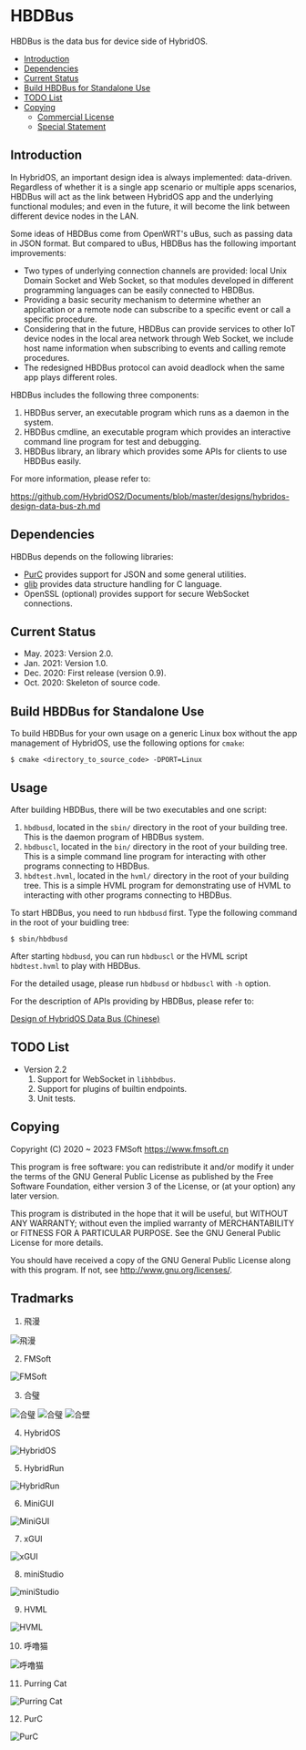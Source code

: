 # HBDBus

HBDBus is the data bus for device side of HybridOS.

- [Introduction](#introduction)
- [Dependencies](#dependencies)
- [Current Status](#current-status)
- [Build HBDBus for Standalone Use](#build-hbdbus-for-standalone-use)
- [TODO List](#todo-list)
- [Copying](#copying)
   + [Commercial License](#commercial-license)
   + [Special Statement](#special-statement)

## Introduction

In HybridOS, an important design idea is always implemented: data-driven.
Regardless of whether it is a single app scenario or multiple apps scenarios,
HBDBus will act as the link between HybridOS app and the underlying functional
modules; and even in the future, it will become the link between different
device nodes in the LAN.

Some ideas of HBDBus come from OpenWRT's uBus, such as passing data in JSON format.
But compared to uBus, HBDBus has the following important improvements:

- Two types of underlying connection channels are provided: local Unix Domain Socket
  and Web Socket, so that modules developed in different programming languages can
  be easily connected to HBDBus.
- Providing a basic security mechanism to determine whether an application or a remote
  node can subscribe to a specific event or call a specific procedure.
- Considering that in the future, HBDBus can provide services to other IoT device nodes
  in the local area network through Web Socket, we include host name
  information when subscribing to events and calling remote procedures.
- The redesigned HBDBus protocol can avoid deadlock when the same app plays
  different roles.

HBDBus includes the following three components:

1. HBDBus server, an executable program which runs as a daemon in the system.
1. HBDBus cmdline, an executable program which provides an interactive command line program
   for test and debugging.
1. HBDBus library, an library which provides some APIs for clients to use HBDBus easily.

For more information, please refer to:

<https://github.com/HybridOS2/Documents/blob/master/designs/hybridos-design-data-bus-zh.md>

## Dependencies

HBDBus depends on the following libraries:

- [PurC](https://github.com/HVML/PurC) provides support for JSON and some general utilities.
- [glib](https://github.com/GNOME/glib) provides data structure handling for C language.
- OpenSSL (optional) provides support for secure WebSocket connections.

## Current Status

- May. 2023: Version 2.0.
- Jan. 2021: Version 1.0.
- Dec. 2020: First release (version 0.9).
- Oct. 2020: Skeleton of source code.

## Build HBDBus for Standalone Use

To build HBDBus for your own usage on a generic Linux box without
the app management of HybridOS, use the following options for `cmake`:

```console
$ cmake <directory_to_source_code> -DPORT=Linux
```

## Usage

After building HBDBus, there will be two executables and one script:

1. `hbdbusd`, located in the `sbin/` directory in the root of your building tree.
   This is the daemon program of HBDBus system.
1. `hbdbuscl`, located in the `bin/` directory in the root of your building tree.
   This is a simple command line program for interacting with other programs
   connecting to HBDBus.
1. `hbdtest.hvml`, located in the `hvml/` directory in the root of your building tree.
   This is a simple HVML program for demonstrating use of HVML to interacting
   with other programs connecting to HBDBus.

To start HBDBus, you need to run `hbdbusd` first. Type the following command
in the root of your buidling tree:

```console
$ sbin/hbdbusd
```

After starting `hbdbusd`, you can run `hbdbuscl` or the HVML script `hbdtest.hvml`
to play with HBDBus.

For the detailed usage, please run `hbdbusd` or `hbdbuscl` with `-h` option.

For the description of APIs providing by HBDBus, please refer to:

[Design of HybridOS Data Bus (Chinese)](https://github.com/HybridOS2/Documents/blob/master/zh/hybridos-design-data-bus-zh.md)

## TODO List

- Version 2.2
   1. Support for WebSocket in `libhbdbus`.
   1. Support for plugins of builtin endpoints.
   1. Unit tests.

## Copying

Copyright (C) 2020 ~ 2023 FMSoft <https://www.fmsoft.cn>

This program is free software: you can redistribute it and/or modify
it under the terms of the GNU General Public License as published by
the Free Software Foundation, either version 3 of the License, or
(at your option) any later version.

This program is distributed in the hope that it will be useful,
but WITHOUT ANY WARRANTY; without even the implied warranty of
MERCHANTABILITY or FITNESS FOR A PARTICULAR PURPOSE.  See the
GNU General Public License for more details.

You should have received a copy of the GNU General Public License
along with this program.  If not, see <http://www.gnu.org/licenses/>.

## Tradmarks

1) 飛漫

![飛漫](https://www.fmsoft.cn/application/files/cache/thumbnails/87f47bb9aeef9d6ecd8e2ffa2f0e2cb6.jpg)

2) FMSoft

![FMSoft](https://www.fmsoft.cn/application/files/cache/thumbnails/44a50f4b2a07e2aef4140a23d33f164e.jpg)

3) 合璧

![合璧](https://www.fmsoft.cn/application/files/4716/1180/1904/256132.jpg)
![合璧](https://www.fmsoft.cn/application/files/cache/thumbnails/9c57dee9df8a6d93de1c6f3abe784229.jpg)
![合壁](https://www.fmsoft.cn/application/files/cache/thumbnails/f59f58830eccd57e931f3cb61c4330ed.jpg)

4) HybridOS

![HybridOS](https://www.fmsoft.cn/application/files/cache/thumbnails/5a85507f3d48cbfd0fad645b4a6622ad.jpg)

5) HybridRun

![HybridRun](https://www.fmsoft.cn/application/files/cache/thumbnails/84934542340ed662ef99963a14cf31c0.jpg)

6) MiniGUI

![MiniGUI](https://www.fmsoft.cn/application/files/cache/thumbnails/54e87b0c49d659be3380e207922fff63.jpg)

7) xGUI

![xGUI](https://www.fmsoft.cn/application/files/cache/thumbnails/7fbcb150d7d0747e702fd2d63f20017e.jpg)

8) miniStudio

![miniStudio](https://www.fmsoft.cn/application/files/cache/thumbnails/82c3be63f19c587c489deb928111bfe2.jpg)

9) HVML

![HVML](https://www.fmsoft.cn/application/files/8116/1931/8777/HVML256132.jpg)

10) 呼噜猫

![呼噜猫](https://www.fmsoft.cn/application/files/8416/1931/8781/256132.jpg)

11) Purring Cat

![Purring Cat](https://www.fmsoft.cn/application/files/2816/1931/9258/PurringCat256132.jpg)

12) PurC

![PurC](https://www.fmsoft.cn/application/files/5716/2813/0470/PurC256132.jpg)

[Beijing FMSoft Technologies Co., Ltd.]: https://www.fmsoft.cn
[FMSoft Technologies]: https://www.fmsoft.cn
[FMSoft]: https://www.fmsoft.cn
[HybridOS Official Site]: https://hybridos.fmsoft.cn
[HybridOS]: https://hybridos.fmsoft.cn

[HVML]: https://github.com/HVML
[Vincent Wei]: https://github.com/VincentWei
[MiniGUI]: https://github.com/VincentWei/minigui

